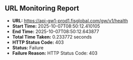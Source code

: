 ## URL Monitoring Report

- **URL:** https://api-gw1-prod1.fisglobal.com/gw/v1/health
- **Start Time:** 2025-10-07T08:50:12.410105
- **End Time:** 2025-10-07T08:50:12.643877
- **Total Time Taken:** 0.233772 seconds
- **HTTP Status Code:** 403
- **Status:** Failure
- **Failure Reason:** HTTP Status Code: 403
